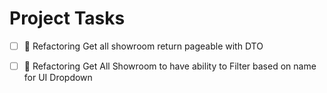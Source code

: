 # Project Tasks

- [ ] 📌 Refactoring Get all showroom return pageable with DTO
- [ ] 📌 Refactoring Get All Showroom to have ability to Filter based on name for UI Dropdown


